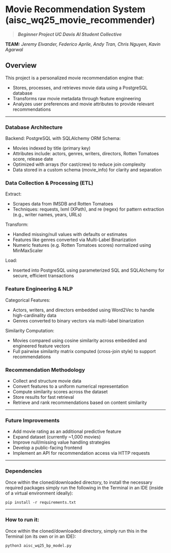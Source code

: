 # Movie Recommendation System (aisc_wq25_movie_recommender)
>**_Beginner Project UC Davis AI Student Collective_**

**TEAM:**
_Jeremy Elvander, Federico Aprile, Andy Tran, Chris Nguyen, Kavin Agarwal_

## Overview

This project is a personalized movie recommendation engine that:
- Stores, processes, and retrieves movie data using a PostgreSQL database
- Transforms raw movie metadata through feature engineering
- Analyzes user preferences and movie attributes to provide relevant recommendations

---

### Database Architecture

  Backend: PostgreSQL with SQLAlchemy ORM
  Schema:
  - Movies indexed by title (primary key)
  - Attributes include: actors, genres, writers, directors, Rotten Tomatoes score, release date
  - Optimized with arrays (for cast/crew) to reduce join complexity
  - Data stored in a custom schema (movie_info) for clarity and separation

### Data Collection & Processing (ETL)

  Extract:
  - Scrapes data from IMSDB and Rotten Tomatoes
  - Techniques: requests, lxml (XPath), and re (regex) for pattern extraction (e.g., writer names, years, URLs)

  Transform:
  - Handled missing/null values with defaults or estimates
  - Features like genres converted via Multi-Label Binarization
  - Numeric features (e.g. Rotten Tomatoes scores) normalized using MinMaxScaler

  Load:
  - Inserted into PostgreSQL using parameterized SQL and SQLAlchemy for secure, efficient transactions

### Feature Engineering & NLP

  Categorical Features:
  - Actors, writers, and directors embedded using Word2Vec to handle high-cardinality data
  - Genres converted to binary vectors via multi-label binarization

  Similarity Computation:
  - Movies compared using cosine similarity across embedded and engineered feature vectors
  - Full pairwise similarity matrix computed (cross-join style) to support recommendations

### Recommendation Methodology

  - Collect and structure movie data
  - Convert features to a uniform numerical representation
  - Compute similarity scores across the dataset
  - Store results for fast retrieval
  - Retrieve and rank recommendations based on content similarity

---

### Future Improvements

  - Add movie rating as an additional predictive feature
  - Expand dataset (currently ~1,000 movies)
  - Improve null/missing value handling strategies
  - Develop a public-facing frontend
  - Implement an API for recommendation access via HTTP requests

---

### Dependencies

Once within the cloned/downloaded directory, to install the necessary required packages simply run the following in the Terminal in an IDE (inside of a virtual environment ideally):

    pip install -r requirements.txt

---

### How to run it:

  Once within the cloned/downloaded directory, simply run this in the Terminal (on its own or in an IDE):

    python3 aisc_wq25_bp_model.py


